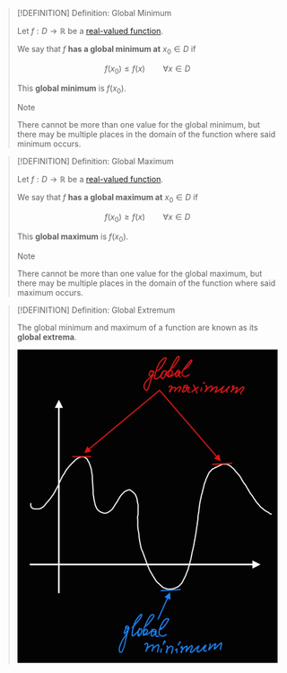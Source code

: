 >[!DEFINITION] Definition: Global Minimum
>
>Let $f: D \to \mathbb{R}$ be a [real-valued function](../../Real-Valued%20Function.md).
>
>We say that $f$ **has a global minimum at** $x_0 \in D$ if
>
>$$f(x_0) \le f(x) \qquad \forall x \in D$$
>
>This **global minimum** is $f(x_0)$.
>
>>[!NOTE]
>>There cannot be more than one value for the global minimum, but there may be multiple places in the domain of the function where said minimum occurs.
>

>[!DEFINITION] Definition: Global Maximum
>
>Let $f: D \to \mathbb{R}$ be a [real-valued function](../../Real-Valued%20Function.md).
>
>We say that $f$ **has a global maximum at** $x_0 \in D$ if
>
>$$f(x_0) \ge f(x) \qquad \forall x \in D$$
>
>This **global maximum** is $f(x_0)$.
>
>>[!NOTE]
>>There cannot be more than one value for the global maximum, but there may be multiple places in the domain of the function where said maximum occurs.

>[!DEFINITION] Definition: Global Extremum
>
>The global minimum and maximum of a function are known as its **global extrema**.
>
>
>![Global Extrema](Resources/Global%20Extrema.png)
